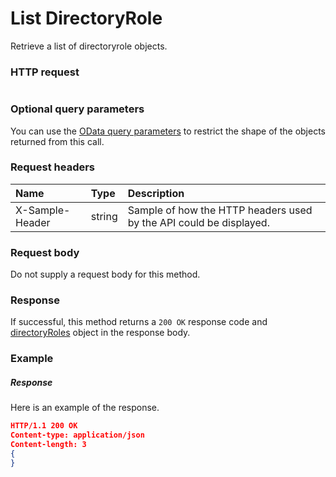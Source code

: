 # List DirectoryRole

Retrieve a list of directoryrole objects.
### HTTP request
```http

```
### Optional query parameters
You can use the [OData query parameters](odata-optional-query-parameters.md) to restrict the shape of the objects returned from this call.
### Request headers
| Name       | Type | Description|
|:-----------|:------|:----------|
| X-Sample-Header  | string  | Sample of how the HTTP headers used by the API could be displayed.|

### Request body
Do not supply a request body for this method.
### Response
If successful, this method returns a `200 OK` response code and [directoryRoles](../resources/directoryroles.md) object in the response body.
### Example
##### Response
Here is an example of the response.
```json
HTTP/1.1 200 OK
Content-type: application/json
Content-length: 3
{
}
```

<!-- uuid: 65b06595-d1be-401c-8a40-f45896d1f87e
2015-10-09 18:12:08 UTC -->